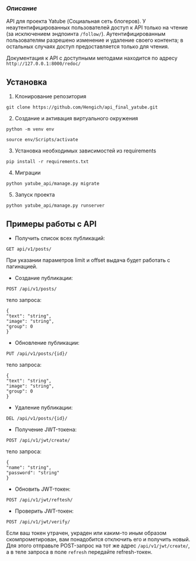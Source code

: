 ### _Описание_
API для проекта Yatube (Социальная сеть блогеров).
У неаутентифицированных пользователей доступ к API только на чтение (за исключением эндпоинта ```/follow/```).
Аутентифицированным пользователям разрешено изменение и удаление своего контента; в остальных случаях доступ предоставляется только для чтения.

Документация к API с доступными методами находится по адресу ```http://127.0.0.1:8000/redoc/```

## Установка
1. Клонирование репозитория
```
git clone https://github.com/Hengich/api_final_yatube.git
```
2. Создание и активация виртуального окружения

```
python -m venv env
```

```
source env/Scripts/activate
```

3. Установка необходимых зависимостей из requirements

```
pip install -r requirements.txt
```

4. Миграции

```
python yatube_api/manage.py migrate
```

5. Запуск проекта

```
python yatube_api/manage.py runserver
```

## Примеры работы с API
- Получить список всех публикаций:
```
GET api/v1/posts/
```
При указании параметров limit и offset выдача будет работать с пагинацией.

- Создание публикации:
``` 
POST /api/v1/posts/
```
тело запроса:
```
{
"text": "string",
"image": "string",
"group": 0
}
```
- Обновление публикации:
```
PUT /api/v1/posts/{id}/
```
тело запроса:
```
{
"text": "string",
"image": "string",
"group": 0
}
```

- Удаление публикации:
```
DEL /api/v1/posts/{id}/
```

- Получение JWT-токена:
```
POST /api/v1/jwt/create/
```
тело запроса:
```
{
"name": "string",
"password": "string"
}
```

- Обновить JWT-токен:
```
POST /api/v1/jwt/reftesh/
```

- Проверить JWT-токен:
```
POST /api/v1/jwt/verify/
```

Если ваш токен утрачен, украден или каким-то иным образом скомпрометирован, вам понадобится отключить его и получить новый. Для этого отправьте POST-запрос на тот же адрес ```/api/v1/jwt/create/```, а в теле запроса в поле ```refresh``` передайте refresh-токен.
